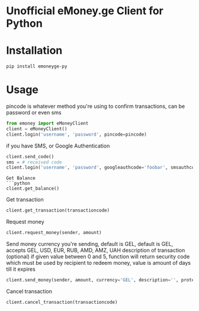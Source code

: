 Unofficial eMoney.ge Client for Python
=======

Installation
============

```
pip install emoneyge-py
```

Usage
=======
pincode is whatever method you're using to confirm transactions, can be password or even sms
```python
from emoney import eMoneyClient
client = eMoneyClient()
client.login('username', 'password', pincode=pincode)
```
if you have SMS, or Google Authentication
```python
client.send_code()
sms = # received code
client.login('username', 'password', googleauthcode='foobar', smsauthcode=sms)
```
```
Get Balance
```python
client.get_balance()
```
Get transaction
```python
client.get_transaction(transactioncode)
```
Request money
```python
client.request_money(sender, amount)
```
Send money
currency you're sending, default is GEL, default is GEL, accepts GEL, USD, EUR, RUB, AMD, AMZ, UAH
description of transaction (optional)
if given value between 0 and 5, function will return security code which must be used by recipient to redeem money, value is amount of days till it expires
```python
client.send_money(sender, amount, currency='GEL', description='', protect: 5)
```
Cancel transaction
```python
client.cancel_transaction(transactioncode)
```
